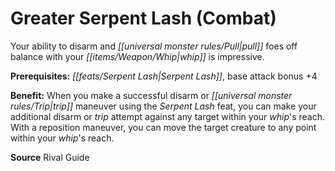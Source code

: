 ﻿---
cssclass: [feats]

---
# Greater Serpent Lash (Combat)

Your ability to disarm and _[[universal monster rules/Pull|pull]]_ foes off balance with your _[[items/Weapon/Whip|whip]]_ is impressive.

**Prerequisites:** _[[feats/Serpent Lash|Serpent Lash]]_, base attack bonus +4

**Benefit:** When you make a successful disarm or _[[universal monster rules/Trip|trip]]_ maneuver using the _Serpent Lash_ feat, you can make your additional disarm or _trip_ attempt against any target within your _whip_'s reach. With a reposition maneuver, you can move the target creature to any point within your _whip_'s reach.

**Source** Rival Guide